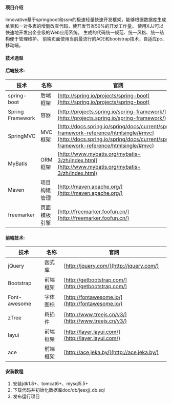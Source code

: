 #### 项目介绍
Innovative基于springboot和ssm的极速轻量快速开发框架，能够根据数据库生成单表和一对多表的增删改查代码，使开发节省50%的开发工作量。
使用XJJ可以快速地开发出企业级的Web应用系统。 生成的代码统一规范、统一风格、统一结构便于管理维护。
前端页面使用当前最流行的ACE和bootstrap技术，自适应pc、移动端。

#### 技术选型
#### 后端技术:
技术 | 名称 | 官网
----|------|----
spring-boot | 后端框架  | [http://spring.io/projects/spring-boot](http://spring.io/projects/spring-boot)
Spring Framework | 容器  | [http://projects.spring.io/spring-framework/](http://projects.spring.io/spring-framework/)
SpringMVC | MVC框架  | [http://docs.spring.io/spring/docs/current/spring-framework-reference/htmlsingle/#mvc](http://docs.spring.io/spring/docs/current/spring-framework-reference/htmlsingle/#mvc)
MyBatis | ORM框架  | [http://www.mybatis.org/mybatis-3/zh/index.html](http://www.mybatis.org/mybatis-3/zh/index.html)
Maven | 项目构建管理  | [http://maven.apache.org/](http://maven.apache.org/)
freemarker | 页面模板引擎  | [http://freemarker.foofun.cn/](http://freemarker.foofun.cn/)


#### 前端技术:
技术 | 名称 | 官网
----|------|----
jQuery | 函式库  | [http://jquery.com/](http://jquery.com/)
Bootstrap | 前端框架  | [http://getbootstrap.com/](http://getbootstrap.com/)
Font-awesome | 字体图标  | [http://fontawesome.io/](http://fontawesome.io/)
zTree | 树插件  | [http://www.treejs.cn/v3/](http://www.treejs.cn/v3/)
layui | 前端框架  | [http://layer.layui.com/](http://layer.layui.com/)
ace | 前端框架  | [http://ace.jeka.by/](http://ace.jeka.by/)




#### 安装教程

1. 安装jdk1.8+、tomcat6+、mysql5.5+
2. 下载代码并初始化数据库doc/db/jeexjj_db.sql
3. 发布运行项目